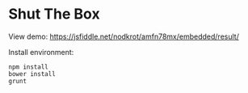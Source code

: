 # Shut The Box

View demo: https://jsfiddle.net/nodkrot/amfn78mx/embedded/result/

Install environment:

```
npm install
bower install
grunt
```
